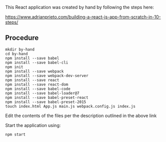 
This React application was created by hand by following the steps here:

https://www.adrianprieto.com/building-a-react-js-app-from-scratch-in-10-steps/

Procedure
---------
```
mkdir by-hand
cd by-hand
npm install --save babel
npm install --save babel-cli
npm init
npm install --save webpack
npm install --save webpack-dev-server
npm install --save react
npm install --save react-dom
npm install --save babel-code
npm install --save babel-loader@7
npm install --save babel-preset-react
npm install --save babel-preset-2015
touch index.html App.js main.js webpack.config.js index.js
```

Edit the contents of the files per the description outlined in the above link

Start the application using:

```
npm start
```
